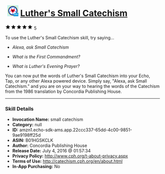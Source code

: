 # &nbsp;<img src="skill_icon" alt="Luther's Small Catechism icon" width="36"> [Luther's Small Catechism](http://alexa.amazon.com/#skills/amzn1.echo-sdk-ams.app.22ccc337-65dd-4c00-9851-9ae9198ff25d)
![5 stars](../../images/ic_star_black_18dp_1x.png)![5 stars](../../images/ic_star_black_18dp_1x.png)![5 stars](../../images/ic_star_black_18dp_1x.png)![5 stars](../../images/ic_star_black_18dp_1x.png)![5 stars](../../images/ic_star_black_18dp_1x.png) 5

To use the Luther's Small Catechism skill, try saying...

* *Alexa, ask Small Catechism*

* *What is the First Commandment?*

* *What is Luther's Evening Prayer?*

You can now put the words of Luther's Small Catechism into your Echo, Tap, or any other Alexa powered device. Simply say, "Alexa, ask Small Catechism." and you are on your way to hearing the words of the Catechism from the 1986 translation by Concordia Publishing House.

***

### Skill Details

* **Invocation Name:** small catechism
* **Category:** null
* **ID:** amzn1.echo-sdk-ams.app.22ccc337-65dd-4c00-9851-9ae9198ff25d
* **ASIN:** B01HGSKCLK
* **Author:** Concordia Publishing House
* **Release Date:** July 4, 2016 @ 01:57:34
* **Privacy Policy:** http://www.cph.org/t-about-privacy.aspx
* **Terms of Use:** http://catechism.cph.org/en/about.html
* **In-App Purchasing:** No
